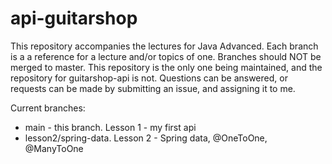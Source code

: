 # api-guitarshop
This repository accompanies the lectures for Java Advanced. Each branch is a a reference for a lecture and/or topics of one. Branches should NOT be merged to master. This repository is the only one being maintained, and the repository for guitarshop-api is not. Questions can be answered, or requests can be made by submitting an issue, and assigning it to me.  
  
Current branches:
* main - this branch. Lesson 1 - my first api
* lesson2/spring-data. Lesson 2 - Spring data, @OneToOne, @ManyToOne
